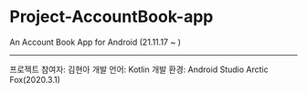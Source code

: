 # Project-AccountBook-app

An Account Book App for Android (21.11.17 ~ )

---

프로젝트 참여자: 김현아
개발 언어: Kotlin
개발 환경: Android Studio Arctic Fox(2020.3.1)
